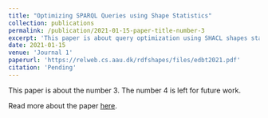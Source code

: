 ```yaml
---
title: "Optimizing SPARQL Queries using Shape Statistics"
collection: publications
permalink: /publication/2021-01-15-paper-title-number-3
excerpt: 'This paper is about query optimization using SHACL shapes statistics.'
date: 2021-01-15
venue: 'Journal 1'
paperurl: 'https://relweb.cs.aau.dk/rdfshapes/files/edbt2021.pdf'
citation: 'Pending'
---
```

This paper is about the number 3. The number 4 is left for future work.

Read more about the paper [here](https://relweb.cs.aau.dk/rdfshapes/files/edbt2021.pdf).


